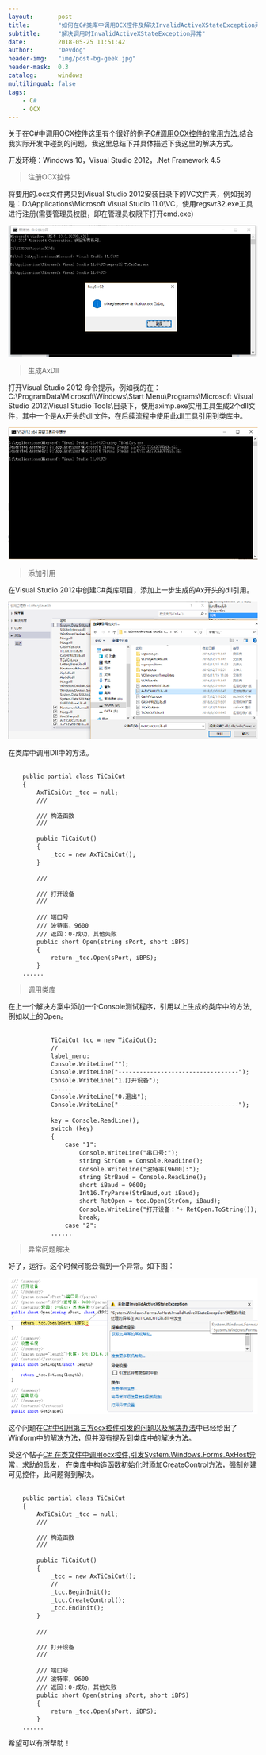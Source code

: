 ```yaml
---
layout:       post
title:        "如何在C#类库中调用OCX控件及解决InvalidActiveXStateException异常"
subtitle:     "解决调用时InvalidActiveXStateException异常"
date:         2018-05-25 11:51:42
author:       "Devdog"
header-img:   "img/post-bg-geek.jpg"
header-mask:  0.3
catalog:      windows
multilingual: false
tags:
    - C#
    - OCX
---
```



关于在C#中调用OCX控件这里有个很好的例子[C#调用OCX控件的常用方法](http://developer.huawei.com/ict/forum/thread-21687.html),结合我实际开发中碰到的问题，我这里总结下并具体描述下我这里的解决方式。

开发环境：Windows 10，Visual Studio 2012，.Net Framework 4.5

>注册OCX控件

将要用的.ocx文件拷贝到Visual Studio 2012安装目录下的VC文件夹，例如我的是：D:\Applications\Microsoft Visual Studio 11.0\VC，使用regsvr32.exe工具进行注册(需要管理员权限，即在管理员权限下打开cmd.exe)

![RegisterOCX](/img/in-post/20180525/registerocx.png)


>生成AxDll

打开Visual Studio 2012 命令提示，例如我的在：C:\ProgramData\Microsoft\Windows\Start Menu\Programs\Microsoft Visual Studio 2012\Visual Studio Tools\目录下，使用aximp.exe实用工具生成2个dll文件，其中一个是Ax开头的dll文件，在后续流程中使用此dll工具引用到类库中。

![AxImp](/img/in-post/20180525/aximp.png)

>添加引用

在Visual Studio 2012中创建C#类库项目，添加上一步生成的Ax开头的dll引用。

![AddAxDll](/img/in-post/20180525/addaxdll.png)

在类库中调用Dll中的方法。
<pre><code>
    public partial class TiCaiCut
    {
        AxTiCaiCut _tcc = null;
        /// <summary>
        /// 构造函数
        /// </summary>
        public TiCaiCut()
        {
            _tcc = new AxTiCaiCut();         
        }

        /// <summary>
        /// 打开设备
        /// </summary>
        /// <param name="sPort">端口号</param>
        /// <param name="iBPS">波特率，9600</param>
        /// <returns>返回：0-成功，其他失败</returns>
        public short Open(string sPort, short iBPS)
        {
            return _tcc.Open(sPort, iBPS);
        }
	......
</code></pre>

>调用类库

在上一个解决方案中添加一个Console测试程序，引用以上生成的类库中的方法,例如以上的Open。

<pre><code>
            TiCaiCut tcc = new TiCaiCut();
            //
            label_menu:
            Console.WriteLine("");
            Console.WriteLine("----------------------------------");
            Console.WriteLine("1.打开设备");
            ......
            Console.WriteLine("0.退出");
            Console.WriteLine("----------------------------------");

            key = Console.ReadLine();
            switch (key)
            {
                case "1":
                    Console.WriteLine("串口号:");
                    string StrCom = Console.ReadLine();
                    Console.WriteLine("波特率(9600):");
                    string StrBaud = Console.ReadLine();
                    short iBaud = 9600;
                    Int16.TryParse(StrBaud,out iBaud);
                    short RetOpen = tcc.Open(StrCom, iBaud);
                    Console.WriteLine("打开设备："+ RetOpen.ToString());
                    break;
                case "2":
			......
</code></pre>

>异常问题解决

好了，运行。这个时候可能会看到一个异常。如下图：

![InvalidActiveXException](/img/in-post/20180525/invalidativexexception.png)

这个问题在[C#中引用第三方ocx控件引发的问题以及解决办法](https://blog.csdn.net/minjunyu/article/details/5627908)中已经给出了Winform中的解决方法，但并没有提及到类库中的解决方法。

受这个帖子[C# 在类文件中调用ocx控件,引发System.Windows.Forms.AxHost异常，求助](https://bbs.csdn.net/topics/370061237)的启发， 在类库中构造函数初始化时添加CreateControl方法，强制创建可见控件，此问题得到解决。

<pre><code>
    public partial class TiCaiCut
    {
        AxTiCaiCut _tcc = null;
        /// <summary>
        /// 构造函数
        /// </summary>
        public TiCaiCut()
        {
            _tcc = new AxTiCaiCut();
            //
            _tcc.BeginInit();
            _tcc.CreateControl();
            _tcc.EndInit();
        }

        /// <summary>
        /// 打开设备
        /// </summary>
        /// <param name="sPort">端口号</param>
        /// <param name="iBPS">波特率，9600</param>
        /// <returns>返回：0-成功，其他失败</returns>
        public short Open(string sPort, short iBPS)
        {
            return _tcc.Open(sPort, iBPS);
        }
	......
</code></pre>

希望可以有所帮助！